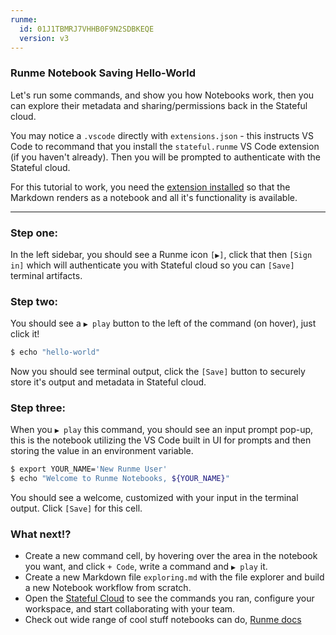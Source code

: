 ```yaml
---
runme:
  id: 01J1TBMRJ7VHHB0F9N2SDBKEQE
  version: v3
---
```


### Runme Notebook Saving Hello-World

Let's run some commands, and show you how Notebooks work, then you can explore their metadata and sharing/permissions back in the Stateful cloud.

You may notice a `.vscode` directly with `extensions.json` - this instructs VS Code to recommand that you install the `stateful.runme` VS Code extension (if you haven't already). Then you will be prompted to authenticate with the Stateful cloud.

For this tutorial to work, you need the [extension installed](https://marketplace.visualstudio.com/items?itemName=stateful.runme) so that the Markdown renders as a notebook and all it's functionality is available.

---

### Step one:

In the left sidebar, you should see a Runme icon `[▶️]`, click that then `[Sign in]` which will authenticate you with Stateful cloud so you can `[Save]` terminal artifacts.

### Step two:

You should see a `▶️ play` button to the left of the command (on hover), just click it!

```sh {"id":"01J1TBTVH2HPJNW6SXTTW70RMS","name":"step1-echo-command"}
$ echo "hello-world"
```

Now you should see terminal output, click the `[Save]` button to securely store it's output and metadata in Stateful cloud.

### Step three:

When you `▶️ play` this command, you should see an input prompt pop-up, this is the notebook utilizing the VS Code built in UI for prompts and then storing the value in an environment variable.

```sh {"id":"01J1TCBTA6K6BQ2K1P0FFFGDDF","name":"step2-input-command"}
$ export YOUR_NAME='New Runme User'
$ echo "Welcome to Runme Notebooks, ${YOUR_NAME}"
```

You should see a welcome, customized with your input in the terminal output. Click `[Save]` for this cell.

### What next!?

- Create a new command cell, by hovering over the area in the notebook you want, and click `+ Code`, write a command and `▶️ play` it.
- Create a new Markdown file `exploring.md` with the file explorer and build a new Notebook workflow from scratch.
- Open the [Stateful Cloud](https://cloud.stateful.com) to see the commands you ran, configure your workspace, and start collaborating with your team.
- Check out wide range of cool stuff notebooks can do, [Runme docs](https://runme.dev)
